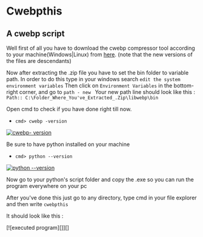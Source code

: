 # Cwebpthis
## A cwebp script

Well first of all you have to download the cwebp compressor tool according to your machine(Windows|Linux) from [here][1].
(note that the new versions of the files are descendants) 

Now after extracting the .zip file you have to set the bin folder to variable path.
In order to do this type in your windows search `edit the system environment variables`
Then click on `Environment Variables` in the bottom-right corner, and go to `path - new `
Your new path line should look like this : 
`Path:: C:\Folder_Where_You've_Extracted_.Zip\libwebp\bin`

Open cmd to check if you have done right till now.

 - `cmd> cwebp -version`

[![cwebp- version][2]][2]

Be sure to have python installed on your machine

- `cmd> python --version`

[![python --version][3]][3]

Now go to your python's script folder and copy the .exe so you can run the program everywhere on your pc

After you've done this just go to any directory, type cmd in your file explorer and then write `cwebpthis` 

It should look like this :

[![executed program][]][]
   
  [1]: https://storage.googleapis.com/downloads.webmproject.org/releases/webp/index.html
  [2]: https://i.stack.imgur.com/YoL6I.png
  [3]: https://i.stack.imgur.com/etcwW.png
  [4]: https://telegra.ph/file/066582f7f4d8db8c3f08a.png
